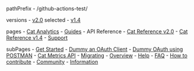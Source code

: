 pathPrefix
    - /github-actions-test/

versions
    - [v2.0](/) selected
    - [v1.4](https://github.com/AdobeDocs/dev-site) 

pages
    - [Cat Analytics](/)
    - [Guides](/guides/)
    - API Reference
        - [Cat Reference v2.0](/api/index.md)
        - [Cat Reference v1.4](/api/1.4.md)
    - [Support](/support/)

subPages
    - [Get Started](/guides/)
        - [Dummy an OAuth Client](/guides/dummy_oauth_client/)
        - [Dummy OAuth using POSTMAN](/guides/dummy_using_postman/)
    - [Cat Metrics API](/guides/dummy_metrics_api/)
    - [Migrating](/guides/migrating/)
    - [Overview](/support/)
        - [Help](/support/)
        - [FAQ](/support/FAQ/)
        - [How to contribute](/support/contribute/)
    - [Community](/support/community/)
        - [Information](/support/community/)
